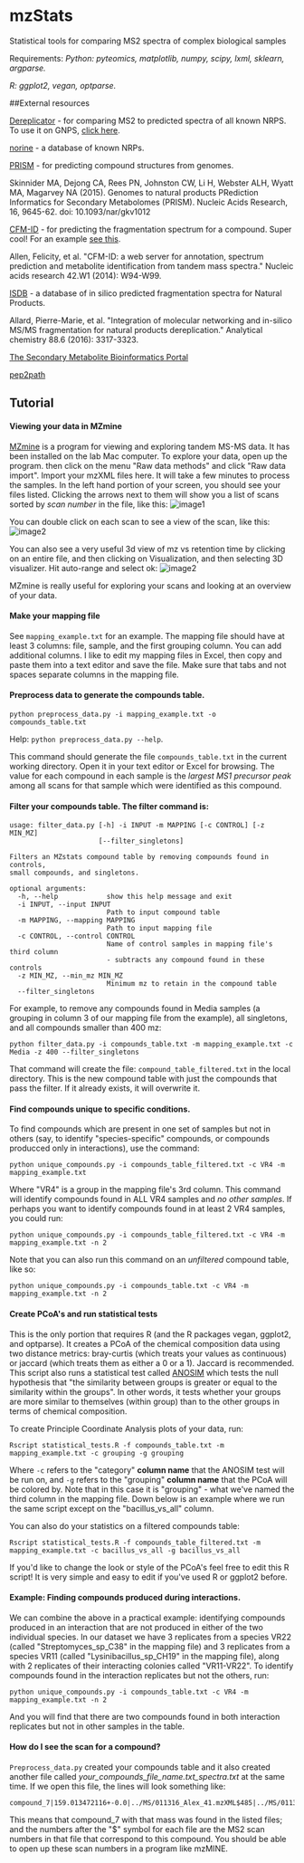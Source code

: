 # mzStats
Statistical tools for comparing MS2 spectra of complex biological samples

Requirements:
*Python: pyteomics, matplotlib, numpy, scipy, lxml, sklearn, argparse.*

*R: ggplot2, vegan, optparse.*

##External resources

[Dereplicator](http://cab.spbu.ru/software/dereplicator/) - for comparing MS2 to predicted spectra of all known NRPS. To use it on GNPS, [click here](http://gnps.ucsd.edu/ProteoSAFe/static/gnps-theoretical.jsp).

[norine](http://bioinfo.lifl.fr/norine/result.jsp?ID=NOR01048) - a database of known NRPs.

[PRISM](https://github.com/magarveylab/prism-releases) - for predicting compound structures from genomes.

Skinnider MA, Dejong CA, Rees PN, Johnston CW, Li H, Webster ALH, Wyatt MA, Magarvey NA (2015). Genomes to natural products PRediction Informatics for Secondary Metabolomes (PRISM). Nucleic Acids Research, 16, 9645-62. doi: 10.1093/nar/gkv1012

[CFM-ID](http://cfmid.wishartlab.com/predict) - for predicting the fragmentation spectrum for a compound. Super cool! For an example [see this](http://cfmid.wishartlab.com/queries/259302b9cf3cde8a2443f0cc3806db2582ce01d5).

Allen, Felicity, et al. "CFM-ID: a web server for annotation, spectrum prediction and metabolite identification from tandem mass spectra." Nucleic acids research 42.W1 (2014): W94-W99.

[ISDB](http://oolonek.github.io/ISDB/) - a database of in silico predicted fragmentation spectra for Natural Products.

Allard, Pierre-Marie, et al. "Integration of molecular networking and in-silico MS/MS fragmentation for natural products dereplication." Analytical chemistry 88.6 (2016): 3317-3323.

[The Secondary Metabolite Bioinformatics Portal](http://www.secondarymetabolites.org/)

[pep2path](http://pep2path.sourceforge.net/)

## Tutorial
 
#### Viewing your data in MZmine

[MZmine](http://mzmine.github.io/) is a program for viewing and exploring tandem MS-MS data. It has been installed on the lab Mac computer.
To explore your data, open up the program. then click on the menu "Raw data methods" and click "Raw data import". Import your mzXML files here. It will take a few minutes to process the samples. In the left hand portion of your screen, you should see your files listed. Clicking the arrows next to them will show you a list of scans sorted by *scan number* in the file, like this:
![image1](http://i.imgur.com/bgdfnBc.png)

You can double click on each scan to see a view of the scan, like this:
![image2](http://i.imgur.com/vxXN4RU.png)

You can also see a very useful 3d view of mz vs retention time by clicking on an entire file, and then clicking on Visualization, and then selecting 3D visualizer. Hit auto-range and select ok:
![image2](http://i.imgur.com/JedavdE.png)


MZmine is really useful for exploring your scans and looking at an overview of your data.

#### Make your mapping file
See `mapping_example.txt` for an example. The mapping file should have at least 3 columns: file, sample, and the first grouping column. You can add additional columns. I like to edit my mapping files in Excel, then copy and paste them into a text editor and save the file. Make sure that tabs and not spaces separate columns in the mapping file.

#### Preprocess data to generate the compounds table.

```
python preprocess_data.py -i mapping_example.txt -o compounds_table.txt
```

Help: `python preprocess_data.py --help`.

This command should generate the file `compounds_table.txt` in the current working directory. Open it in your text editor or Excel for browsing. The value for each compound in each sample is the *largest MS1 precursor peak* among all scans for that sample which were identified as this compound. 

#### Filter your compounds table. The filter command is: 

```
usage: filter_data.py [-h] -i INPUT -m MAPPING [-c CONTROL] [-z MIN_MZ]
                      [--filter_singletons]

Filters an MZstats compound table by removing compounds found in controls,
small compounds, and singletons.

optional arguments:
  -h, --help            show this help message and exit
  -i INPUT, --input INPUT
                        Path to input compound table
  -m MAPPING, --mapping MAPPING
                        Path to input mapping file
  -c CONTROL, --control CONTROL
                        Name of control samples in mapping file's third column
                        - subtracts any compound found in these controls
  -z MIN_MZ, --min_mz MIN_MZ
                        Minimum mz to retain in the compound table
  --filter_singletons
```

For example, to remove any compounds found in Media samples (a grouping in column 3 of our mapping file from the example), all singletons, and all compounds smaller than 400 mz:

```
python filter_data.py -i compounds_table.txt -m mapping_example.txt -c Media -z 400 --filter_singletons
```

That command will create the file: `compound_table_filtered.txt` in the local directory. This is the new compound table with just the compounds that pass the filter. If it already exists, it will overwrite it. 

#### Find compounds unique to specific conditions.
To find compounds which are present in one set of samples but not in others (say, to identify "species-specific" compounds, or compounds producced only in interactions), use the command:

```
python unique_compounds.py -i compounds_table_filtered.txt -c VR4 -m mapping_example.txt
```

Where "VR4" is a group in the mapping file's 3rd column. This command will identify compounds found in ALL VR4 samples and *no other samples*. If perhaps you want to identify compounds found in at least 2 VR4 samples, you could run:

```
python unique_compounds.py -i compounds_table_filtered.txt -c VR4 -m mapping_example.txt -n 2
```

Note that you can also run this command on an *unfiltered* compound table, like so:


```
python unique_compounds.py -i compounds_table.txt -c VR4 -m mapping_example.txt -n 2
```

#### Create PCoA's and run statistical tests

This is the only portion that requires R (and the R packages vegan, ggplot2, and optparse). It creates a PCoA of the chemical composition data using two distance metrics: bray-curtis (which treats your values as continuous) or jaccard (which treats them as either a 0 or a 1). Jaccard is recommended. This script also runs a statistical test called [ANOSIM](https://en.wikipedia.org/wiki/Analysis_of_similarities) which tests the null hypothesis that "the similarity between groups is greater or equal to the similarity within the groups". In other words, it tests whether your groups are more similar to themselves (within group) than to the other groups in terms of chemical composition. 

To create Principle Coordinate Analysis plots of your data, run:

```
Rscript statistical_tests.R -f compounds_table.txt -m mapping_example.txt -c grouping -g grouping
```

Where `-c` refers to the "category" **column name** that the ANOSIM test will be run on, and `-g` refers to the "grouping" **column name** that the PCoA will be colored by. Note that in this case it is "grouping" - what we've named the third column in the mapping file. Down below is an example where we run the same script except on the "bacillus_vs_all" column. 

You can also do your statistics on a filtered compounds table:

```
Rscript statistical_tests.R -f compounds_table_filtered.txt -m mapping_example.txt -c bacillus_vs_all -g bacillus_vs_all
```

If you'd like to change the look or style of the PCoA's feel free to edit this R script! It is very simple and easy to edit if you've used R or ggplot2 before.


#### Example: Finding compounds produced during interactions.

We can combine the above in a practical example: identifying compounds produced in an interaction that are not produced in either of the two individual species. In our dataset we have 3 replicates from a species VR22 (called "Streptomyces_sp_C38" in the mapping file) and 3 replicates from a species VR11 (called "Lysinibacillus_sp_CH19" in the mapping file), along with 2 replicates of their interacting colonies called "VR11-VR22". To identify compounds found in the interaction replicates but not the others, run:

```
python unique_compounds.py -i compounds_table.txt -c VR4 -m mapping_example.txt -n 2
```

And you will find that there are two compounds found in both interaction replicates but not in other samples in the table.

#### How do I see the scan for a compound?

`Preprocess_data.py` created your compounds table and it also created another file called *your_compounds_file_name.txt_spectra.txt* at the same time. If we open this file, the lines will look something like:

```
compound_7|159.013472116+-0.0|../MS/011316_Alex_41.mzXML$485|../MS/011316_Alex_25.mzXML$302,15,208,113,394,671,486,767|../MS/011316_Alex_15.mzXML$44,252,553,353,151,453,797|../MS/011316_Alex_26.mzXML$216,788,691,588|../MS/011316_Alex_21.mzXML$495,403,309,587,680|../MS/011316_Alex_16.mzXML$311,120,216,22,497,405,801,589,684|../MS/011316_Alex_23.mzXML$401,581,765|../MS/011316_Alex_19.mzXML$19,121,497,686
```

This means that compound_7 with that mass was found in the listed files; and the numbers after the "$" symbol for each file are the MS2 scan numbers in that file that correspond to this compound. You should be able to open up these scan numbers in a program like mzMINE.
